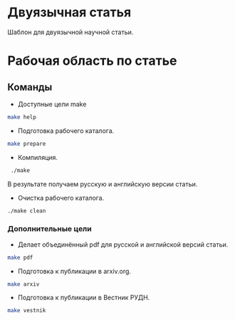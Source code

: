 # Двуязычная статья #

Шаблон для двуязычной научной статьи.

# Рабочая область по статье #

## Команды ##

* Доступные цели make
``` bash
make help
```

* Подготовка рабочего каталога.
``` bash
make prepare
```

* Компиляция.
``` bash
 ./make
```
В результате получаем русскую и английскую версии статьи.

* Очистка рабочего каталога.
``` bash
./make clean
```

### Дополнительные цели ###

* Делает объединённый pdf для русской и английской версий статьи.
``` bash
make pdf
```

* Подготовка к публикации в arxiv.org.
``` bash
make arxiv
```

* Подготовка к публикации в Вестник РУДН.
``` bash
make vestnik
```





